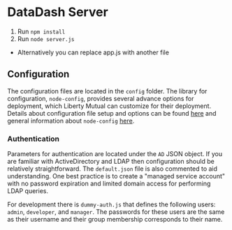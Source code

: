# DataDash Server

1. Run `npm install`
2. Run `node server.js`
  * Alternatively you can replace app.js with another file

## Configuration
The configuration files are located in the `config` folder. The library for configuration, `node-config`, provides several advance options for deployment, which Liberty Mutual can customize for their deployment. Details about configuration file setup and options can be found [here](https://github.com/lorenwest/node-config/wiki/Configuration-Files) and general information about `node-config` [here](https://github.com/lorenwest/node-config).

### Authentication
Parameters for authentication are located under the `AD` JSON object. If you are familiar with ActiveDirectory and LDAP then configuration should be relatively straightforward. The `default.json` file is also commented to aid understanding.
One best practice is to create a "managed service account" with no password expiration and limited domain access for performing LDAP queries.

For development there is `dummy-auth.js` that defines the following users: `admin`, `developer`, and `manager`. The passwords for these users are the same as their username and their group membership corresponds to their name.
